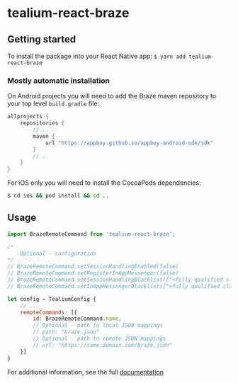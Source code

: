 # tealium-react-braze

## Getting started

To install the package into your React Native app:
`$ yarn add tealium-react-braze`

### Mostly automatic installation

On Android projects you will need to add the Braze maven repository to your top level `build.gradle` file: 
```groovy
allprojects {
    repositories {
        // ..
        maven {
            url "https://appboy.github.io/appboy-android-sdk/sdk"
        }
        // ..
    }
}
```

For iOS only you will need to install the CocoaPods dependencies:

```bash 
$ cd ios && pod install && cd ..
```


## Usage
```javascript
import BrazeRemoteCommand from 'tealium-react-braze';

/*
    Optional - configuration
*/
// BrazeRemoteCommand.setSessionHandlingEnabled(false)
// BrazeRemoteCommand.setRegisterInAppMessenger(false)
// BrazeRemoteCommand.setSessionHandlingBlacklist(["<fully qualified class name>"])
// BrazeRemoteCommand.setInAppMessengerBlacklist(["<fully qualified class name>"])

let config = TealiumConfig {
    // ...
    remoteCommands: [{
        id: BrazeRemoteCommand.name,
        // Optional - path to local JSON mappings
        // path: "braze.json"
        // Optional - path to remote JSON mappings
        // url: "https://some.domain.com/braze.json"
    }]
}
```

For additional information, see the full [documentation](https://docs.tealium.com/platforms/remote-commands/integrations/braze/)